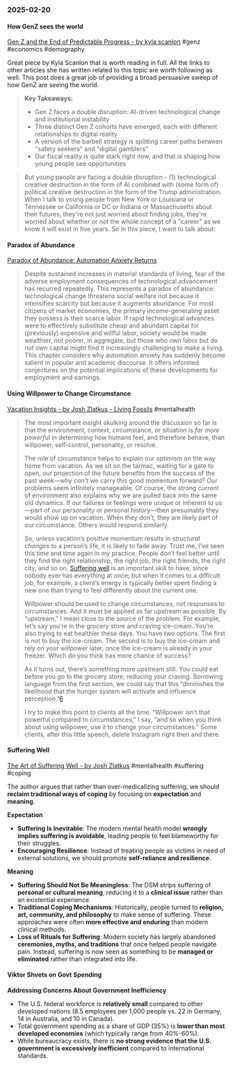 ### 2025-02-20
#### How GenZ sees the world
[Gen Z and the End of Predictable Progress - by kyla scanlon](https://substack.com/inbox/post/157018533) #genz #economics #demography 

Great piece by Kyla Scanlon that is worth reading in full. All the links to other articles she has written related to this topic are worth following as well. This post does a great job of providing a broad persuasive sweep of how GenZ are seeing the world.

> **Key Takeaways:**
> 
> - Gen Z faces a double disruption: AI-driven technological change and institutional instability
> - Three distinct Gen Z cohorts have emerged, each with different relationships to digital reality
> - A version of the barbell strategy is splitting career paths between "safety seekers" and "digital gamblers"
> - Our fiscal reality is quite stark right now, and that is shaping how young people see opportunities

> But young people are facing a double disruption - (1) technological creative destruction in the form of AI combined with (some form of) political creative destruction in the form of the Trump administration. When I talk to young people from New York or Louisiana or Tennessee or California or DC or Indiana or Massachusetts about their futures, they're not just worried about finding jobs, they're worried about whether or not the whole concept of a "career" as we know it will exist in five years. So in this piece, I want to talk about:

#### Paradox of Abundance
[Paradox of Abundance: Automation Anxiety Returns](https://academic.oup.com/book/9606/chapter-abstract/156660852?redirectedFrom=fulltext)

> Despite sustained increases in material standards of living, fear of the adverse employment consequences of technological advancement has recurred repeatedly. This represents a paradox of abundance: technological change threatens social welfare not because it intensifies scarcity but because it augments abundance. For most citizens of market economies, the primary income-generating asset they possess is their scarce labor. If rapid technological advances were to effectively substitute cheap and abundant capital for (previously) expensive and willful labor, society would be made wealthier, not poorer, in aggregate, but those who own labor but do not own capital might find it increasingly challenging to make a living. This chapter considers why automation anxiety has suddenly become salient in popular and academic discourse. It offers informed conjectures on the potential implications of these developments for employment and earnings.

#### Using Willpower to Change Circumstance
[Vacation Insights - by Josh Zlatkus - Living Fossils](https://substack.com/inbox/post/157431743) #mentalhealth 

> The most important insight skulking around the discussion so far is that the environment, context, circumstance, or situation is _far more powerful_ in determining how humans feel, and therefore behave, than willpower, self-control, personality, or resolve.
> 
> The role of circumstance helps to explain our optimism on the way home from vacation. As we sit on the tarmac, waiting for a gate to open, our projection of the future benefits from the success of the past week—why _can’t_ we carry this good momentum forward? Our problems seem infinitely manageable. Of course, the strong current of environment also explains why we are pulled back into the same old dynamics. If our failures or feelings were unique or inherent to us—part of our personality or personal history—then presumably they would show up on vacation. When they don’t, they are likely part of our circumstance. Others would respond similarly.
> 
> So, unless vacation’s positive momentum results in _structural changes_ to a person’s life, it is likely to fade away. Trust me, I’ve seen this time and time again in my practice. People don’t feel better until they find the right relationship, the right job, the right friends, the right city, and so on. [Suffering well](https://thelivingfossils.substack.com/p/the-art-of-suffering-well) is an important skill to have, since nobody ever has everything at once; but when it comes to a difficult job, for example, a client’s energy is typically better spent finding a new one than trying to feel differently about the current one.
> 
> Willpower should be used to change circumstances, not responses to circumstances. And it must be applied as far upstream as possible. By “upstream,” I mean close to the source of the problem. For example, let’s say you’re in the grocery store and craving ice-cream. You’re also trying to eat healthier these days. You have two options. The first is not to buy the ice-cream. The second is to buy the ice-cream and rely on your willpower later, once the ice-cream is already in your freezer. Which do you think has more chance of success?
> 
> As it turns out, there’s something more upstream still. You could eat before you go to the grocery store, reducing your craving. Borrowing language from the first section, we could say that this “diminishes the likelihood that the hunger system will activate and influence perception.”[6](https://substack.com/inbox/post/157431743#footnote-6-157431743)
> 
> I try to make this point to clients all the time. “Willpower isn’t that powerful compared to circumstances,” I say, “and so when you think about using willpower, use it to change your circumstances.” Some clients, after this little speech, delete Instagram right then and there.

#### Suffering Well
[The Art of Suffering Well - by Josh Zlatkus](https://thelivingfossils.substack.com/p/the-art-of-suffering-well) #mentalhealth #suffering #coping

The author argues that rather than over-medicalizing suffering, we should **reclaim traditional ways of coping** by focusing on **expectation** and **meaning**.

**Expectation**

- **Suffering Is Inevitable**: The modern mental health model **wrongly implies suffering is avoidable**, leading people to feel blameworthy for their struggles.
- **Encouraging Resilience**: Instead of treating people as victims in need of external solutions, we should promote **self-reliance and resilience**.


**Meaning**

- **Suffering Should Not Be Meaningless**: The DSM strips suffering of **personal or cultural meaning**, reducing it to a **clinical issue** rather than an existential experience.
- **Traditional Coping Mechanisms**: Historically, people turned to **religion, art, community, and philosophy** to make sense of suffering. These approaches were often **more effective and enduring** than modern clinical methods.
- **Loss of Rituals for Suffering**: Modern society has largely abandoned **ceremonies, myths, and traditions** that once helped people navigate pain. Instead, suffering is now seen as something to be **managed or eliminated** rather than integrated into life.

#### Viktor Shvets on Govt Spending

**Addressing Concerns About Government Inefficiency**

- The U.S. federal workforce is **relatively small** compared to other developed nations (8.5 employees per 1,000 people vs. 22 in Germany, 14 in Australia, and 10 in Canada).
- Total government spending as a share of GDP (35%) is **lower than most developed economies** (which typically range from 40%-60%).
- While bureaucracy exists, there is **no strong evidence that the U.S. government is excessively inefficient** compared to international standards.

